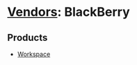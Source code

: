 # [Vendors](README.md): BlackBerry

## Products

- [Workspace](../products/73b9a62a-936c-45df-b8d7-9f2160989c13.md)
